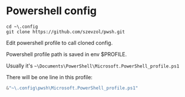 # Powershell config

```text
cd ~\.config
git clone https://github.com/szevzol/pwsh.git

```

Edit powershell profile to call cloned config.

Powershell profile path is saved in env $PROFILE.

Usually it's `~\Documents\PowerShell\Microsoft.PowerShell_profile.ps1`

There will be one line in this profile:

```powershell
&"~\.config\pwsh\Microsoft.PowerShell_profile.ps1"

```
